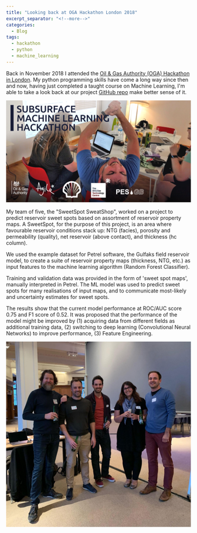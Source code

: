 ```yaml
---
title: "Looking back at OGA Hackathon London 2018"
excerpt_separator: "<!--more-->"
categories:
  - Blog
tags:
  - hackathon
  - python
  - machine_learning
---
```


Back in November 2018 I attended the <a href="https://events.agilescientific.com/event/oga-lon-hackathon">Oil & Gas Authority (OGA) Hackathon in London</a>. My python programming skills have come a long way since then and now, having just completed a taught course on Machine Learning, I'm able to take a look back at our project <a href="https://github.com/Nozziel/OGA2018_SweetSpotPrediction">GitHub repo</a> make better sense of it.

<img src="/assets/images/lon-hack-banner.jpg" alt="London hackathon banner">

My team of five, the "SweetSpot SweatShop", worked on a project to predict reservoir sweet spots based on assortment of reservoir property maps. A SweetSpot, for the purpose of this project, is an area where favourable reservoir conditions stack up: NTG (facies), porosity and permeability (quality), net reservoir (above contact), and thickness (hc column).

We used the example dataset for Petrel software, the Gulfaks field reservoir model, to create a suite of reservoir property maps (thickness, NTG, etc.) as input features to the machine learning algorithm (Random Forest Classifier). 

Training and validation data was provided in the form of 'sweet spot maps', manually interpreted in Petrel. The ML model was used to predict sweet spots for many realisations of input maps, and to communicate most-likely and uncertainty estimates for sweet spots.

The results show that the current model performance at ROC/AUC score 0.75 and F1 score of 0.52. It was proposed that the performance of the model might be improved by (1) acquiring data from different fields as additional training data, (2) switching to deep learning (Convolutional Neural Networks) to improve performance, (3) Feature Engineering.

<img src="/assets/images/hackathon_team.jpg" alt="Hackathon team photo">